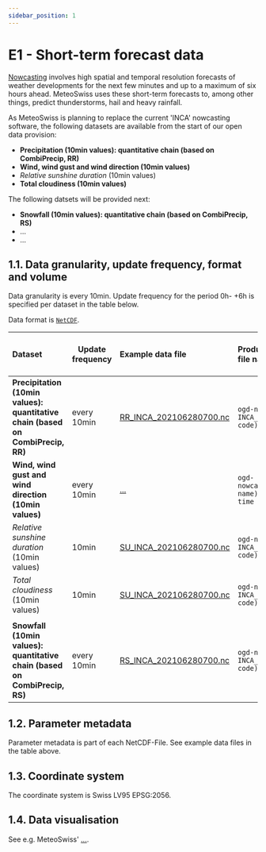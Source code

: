 ```yaml
---
sidebar_position: 1
---
```


# E1 - Short-term forecast data
[Nowcasting](https://www.meteoswiss.admin.ch/weather/warning-and-forecasting-systems/nowcasting.html) involves high spatial and temporal resolution forecasts of weather developments for the next few minutes and up to a maximum of six hours ahead. MeteoSwiss uses these short-term forecasts to, among other things, predict thunderstorms, hail and heavy rainfall.

As MeteoSwiss is planning to replace the current 'INCA' nowcasting software, the following datasets are available from the start of our open data provision:
- **Precipitation (10min values): quantitative chain (based on CombiPrecip, RR)**
- **Wind, wind gust and wind direction (10min values)**
- *Relative sunshine duration* (10min values)
- **Total cloudiness (10min values)**

The following datsets will be provided next:
- **Snowfall (10min values): quantitative chain (based on CombiPrecip, RS)**
- ...
- ...

## 1.1. Data granularity, update frequency, format and volume
Data granularity is every 10min. Update frequency for the period 0h- +6h is specified per dataset in the table below.

Data format is [`NetCDF`](https://www.unidata.ucar.edu/software/netcdf).

| Dataset | Update frequency | Example data file | Productive version file name | Estimated volume per file (MB) |
|:----- | ----- |:----- |:----- | ----- |
| **Precipitation (10min values): quantitative chain (based on CombiPrecip, RR)** | every 10min | [RR_INCA_202106280700.nc](https://github.com/MeteoSwiss/publication-opendata-inca-data-nowcasting/blob/main/RR_INCA_202106280700.nc) | `ogd-nowcasting_RR-INCA_(date and time code).nc` | 1.7 |
| **Wind, wind gust and wind direction (10min values)** | every 10min | [...](#not-available) | `ogd-nowcasting_(product name)_(date and time code).nc` | ... |
| *Relative sunshine duration* (10min values) | 10min | [SU_INCA_202106280700.nc](https://github.com/MeteoSwiss/publication-opendata-inca-data-nowcasting/blob/main/SU_INCA_202106280700.nc) | `ogd-nowcasting_SU-INCA_(date and time code).nc` | 6.4 |
| *Total cloudiness* (10min values) | 10min | [SU_INCA_202106280700.nc](https://github.com/MeteoSwiss/publication-opendata-inca-data-nowcasting/blob/main/SU_INCA_202106280700.nc) | `ogd-nowcasting_SU-INCA_(date and time code).nc` | 6.4 |
|       |       |       |       |       |
| **Snowfall (10min values): quantitative chain (based on CombiPrecip, RS)** | every 10min | [RS_INCA_202106280700.nc](https://github.com/MeteoSwiss/publication-opendata-inca-data-nowcasting/blob/main/RS_INCA_202106280700.nc) | `ogd-nowcasting_RS-INCA_(date and time code).nc` | 0.4 |

## 1.2. Parameter metadata
Parameter metadata is part of each NetCDF-File. See example data files in the table above.

<!-- ### Codes -->
<!-- ... -->

## 1.3. Coordinate system
The coordinate system is Swiss LV95 EPSG:2056.

## 1.4. Data visualisation
See e.g. MeteoSwiss' [...](#not-available).